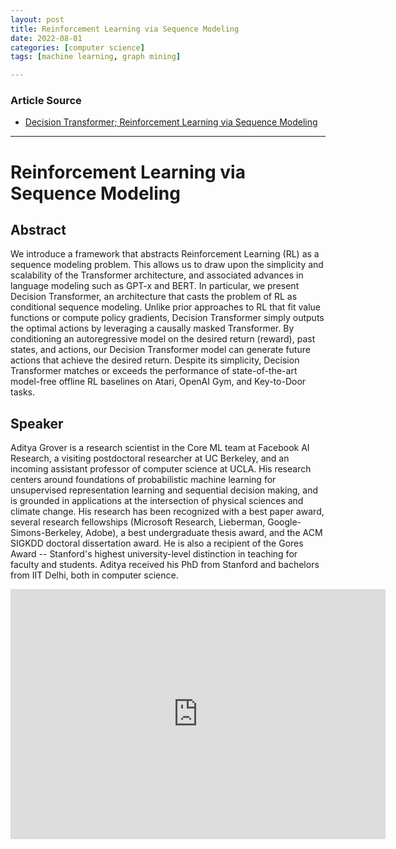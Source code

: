```yaml
---
layout: post
title: Reinforcement Learning via Sequence Modeling 
date: 2022-08-01
categories: [computer science]
tags: [machine learning, graph mining]

---
```


### Article Source

* [Decision Transformer; Reinforcement Learning via Sequence Modeling](https://www.youtube.com/watch?v=w4Bw8WYL8Ps)


---

# Reinforcement Learning via Sequence Modeling

## Abstract

We introduce a framework that abstracts Reinforcement Learning (RL) as a sequence modeling problem. This allows us to draw upon the simplicity and scalability of the Transformer architecture, and associated advances in language modeling such as GPT-x and BERT. In particular, we present Decision Transformer, an architecture that casts the problem of RL as conditional sequence modeling. Unlike prior approaches to RL that fit value functions or compute policy gradients, Decision Transformer simply outputs the optimal actions by leveraging a causally masked Transformer. By conditioning an autoregressive model on the desired return (reward), past states, and actions, our Decision Transformer model can generate future actions that achieve the desired return. Despite its simplicity, Decision Transformer matches or exceeds the performance of state-of-the-art model-free offline RL baselines on Atari, OpenAI Gym, and Key-to-Door tasks.

## Speaker
Aditya Grover is a research scientist in the Core ML team at Facebook AI Research, a visiting postdoctoral researcher at UC Berkeley, and an incoming assistant professor of computer science at UCLA. His research centers around foundations of probabilistic machine learning for unsupervised representation learning and sequential decision making, and is grounded in applications at the intersection of physical sciences and climate change. His research has been recognized with a best paper award, several research fellowships (Microsoft Research, Lieberman, Google-Simons-Berkeley, Adobe), a best undergraduate thesis award, and the ACM SIGKDD doctoral dissertation award. He is also a recipient of the Gores Award -- Stanford's highest university-level distinction in teaching for faculty and students. Aditya received his PhD from Stanford and bachelors from IIT Delhi, both in computer science.


<iframe width="600" height="400" src="https://www.youtube.com/embed/w4Bw8WYL8Ps" title="YouTube video player" frameborder="0" allow="accelerometer; autoplay; clipboard-write; encrypted-media; gyroscope; picture-in-picture" allowfullscreen></iframe>